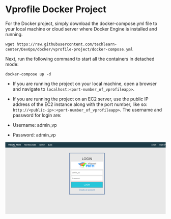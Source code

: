 # Vprofile Docker Project
For the Docker project, simply download the docker-compose.yml file to your local machine or cloud server where Docker Engine is installed and running.
```
wget https://raw.githubusercontent.com/techlearn-center/DevOps/docker/vprofile-project/docker-compose.yml
```
Next, run the following command to start all the containers in detached mode:

```
docker-compose up -d
```

- If you are running the project on your local machine, open a browser and navigate to ```localhost:<port-number_of_vprofileapp>```.
- If you are running the project on an EC2 server, use the public IP address of the EC2 instance along with the port number, like so: ```http://<public-ip>:<port-number_of_vprofileapp>```.
The username and password for login are:

- Username: admin_vp
- Password: admin_vp


![image info](./vprofileapp_login.PNG)
